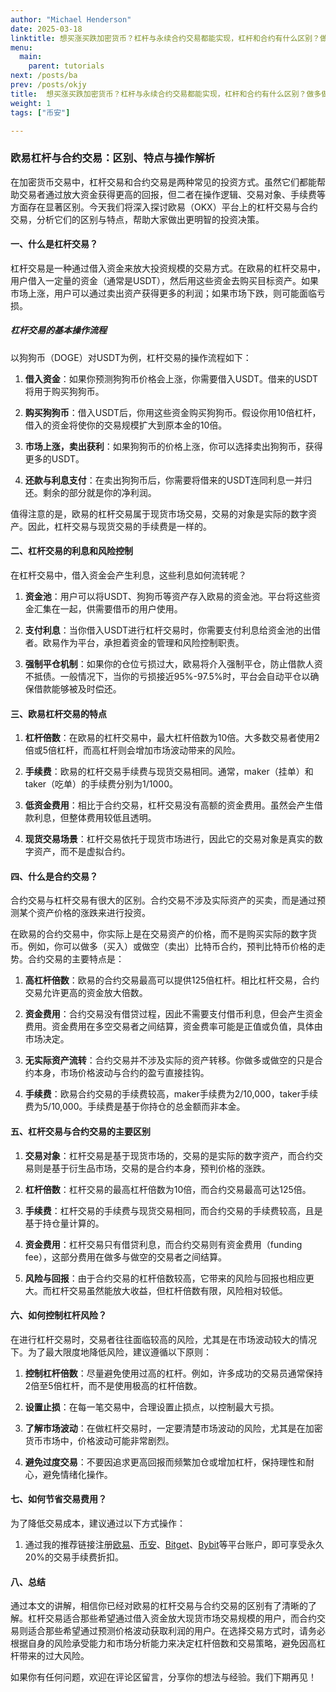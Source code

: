```yaml
---
author: "Michael Henderson"
date: 2025-03-18
linktitle: 想买涨买跌加密货币？杠杆与永续合约交易都能实现，杠杆和合约有什么区别？做多做空比特币应该用哪个？
menu:
  main:
    parent: tutorials
next: /posts/ba
prev: /posts/okjy
title:  想买涨买跌加密货币？杠杆与永续合约交易都能实现，杠杆和合约有什么区别？做多做空比特币应该用哪个？
weight: 1
tags: ["币安"]

---
```

### 欧易杠杆与合约交易：区别、特点与操作解析

在加密货币交易中，杠杆交易和合约交易是两种常见的投资方式。虽然它们都能帮助交易者通过放大资金获得更高的回报，但二者在操作逻辑、交易对象、手续费等方面存在显著区别。今天我们将深入探讨欧易（OKX）平台上的杠杆交易与合约交易，分析它们的区别与特点，帮助大家做出更明智的投资决策。

#### 一、什么是杠杆交易？

杠杆交易是一种通过借入资金来放大投资规模的交易方式。在欧易的杠杆交易中，用户借入一定量的资金（通常是USDT），然后用这些资金去购买目标资产。如果市场上涨，用户可以通过卖出资产获得更多的利润；如果市场下跌，则可能面临亏损。

##### 杠杆交易的基本操作流程

以狗狗币（DOGE）对USDT为例，杠杆交易的操作流程如下：

1. **借入资金**：如果你预测狗狗币价格会上涨，你需要借入USDT。借来的USDT将用于购买狗狗币。
   
2. **购买狗狗币**：借入USDT后，你用这些资金购买狗狗币。假设你用10倍杠杆，借入的资金将使你的交易规模扩大到原本金的10倍。

3. **市场上涨，卖出获利**：如果狗狗币的价格上涨，你可以选择卖出狗狗币，获得更多的USDT。

4. **还款与利息支付**：在卖出狗狗币后，你需要将借来的USDT连同利息一并归还。剩余的部分就是你的净利润。

值得注意的是，欧易的杠杆交易属于现货市场交易，交易的对象是实际的数字资产。因此，杠杆交易与现货交易的手续费是一样的。

#### 二、杠杆交易的利息和风险控制

在杠杆交易中，借入资金会产生利息，这些利息如何流转呢？

1. **资金池**：用户可以将USDT、狗狗币等资产存入欧易的资金池。平台将这些资金汇集在一起，供需要借币的用户使用。

2. **支付利息**：当你借入USDT进行杠杆交易时，你需要支付利息给资金池的出借者。欧易作为平台，承担着资金的管理和风险控制职责。

3. **强制平仓机制**：如果你的仓位亏损过大，欧易将介入强制平仓，防止借款人资不抵债。一般情况下，当你的亏损接近95%-97.5%时，平台会自动平仓以确保借款能够被及时偿还。

#### 三、欧易杠杆交易的特点

1. **杠杆倍数**：在欧易的杠杆交易中，最大杠杆倍数为10倍。大多数交易者使用2倍或5倍杠杆，而高杠杆则会增加市场波动带来的风险。

2. **手续费**：欧易的杠杆交易手续费与现货交易相同。通常，maker（挂单）和taker（吃单）的手续费分别为1/1000。

3. **低资金费用**：相比于合约交易，杠杆交易没有高额的资金费用。虽然会产生借款利息，但整体费用较低且透明。

4. **现货交易场景**：杠杆交易依托于现货市场进行，因此它的交易对象是真实的数字资产，而不是虚拟合约。

#### 四、什么是合约交易？

合约交易与杠杆交易有很大的区别。合约交易不涉及实际资产的买卖，而是通过预测某个资产价格的涨跌来进行投资。

在欧易的合约交易中，你实际上是在交易资产的价格，而不是购买实际的数字货币。例如，你可以做多（买入）或做空（卖出）比特币合约，预判比特币价格的走势。合约交易的主要特点是：

1. **高杠杆倍数**：欧易的合约交易最高可以提供125倍杠杆。相比杠杆交易，合约交易允许更高的资金放大倍数。

2. **资金费用**：合约交易没有借贷过程，因此不需要支付借币利息，但会产生资金费用。资金费用在多空交易者之间结算，资金费率可能是正值或负值，具体由市场决定。

3. **无实际资产流转**：合约交易并不涉及实际的资产转移。你做多或做空的只是合约本身，市场价格波动与合约的盈亏直接挂钩。

4. **手续费**：欧易合约交易的手续费较高，maker手续费为2/10,000，taker手续费为5/10,000。手续费是基于你持仓的总金额而非本金。

#### 五、杠杆交易与合约交易的主要区别

1. **交易对象**：杠杆交易是基于现货市场的，交易的是实际的数字资产，而合约交易则是基于衍生品市场，交易的是合约本身，预判价格的涨跌。

2. **杠杆倍数**：杠杆交易的最高杠杆倍数为10倍，而合约交易最高可达125倍。

3. **手续费**：杠杆交易的手续费与现货交易相同，而合约交易的手续费较高，且是基于持仓量计算的。

4. **资金费用**：杠杆交易只有借贷利息，而合约交易则有资金费用（funding fee），这部分费用在做多与做空的交易者之间结算。

5. **风险与回报**：由于合约交易的杠杆倍数较高，它带来的风险与回报也相应更大。而杠杆交易虽然能放大收益，但杠杆倍数有限，风险相对较低。

#### 六、如何控制杠杆风险？

在进行杠杆交易时，交易者往往面临较高的风险，尤其是在市场波动较大的情况下。为了最大限度地降低风险，建议遵循以下原则：

1. **控制杠杆倍数**：尽量避免使用过高的杠杆。例如，许多成功的交易员通常保持2倍至5倍杠杆，而不是使用极高的杠杆倍数。

2. **设置止损**：在每一笔交易中，合理设置止损点，以控制最大亏损。

3. **了解市场波动**：在做杠杆交易时，一定要清楚市场波动的风险，尤其是在加密货币市场中，价格波动可能非常剧烈。

4. **避免过度交易**：不要因追求更高回报而频繁加仓或增加杠杆，保持理性和耐心，避免情绪化操作。

#### 七、如何节省交易费用？

为了降低交易成本，建议通过以下方式操作：

1. 通过我的推荐链接注册[欧易](https://www.ouxyi.link/ul/6CngT5?channelId=1912474)、[币安](https://www.marketwebb.club/join?ref=UKNXKQAK)、[Bitget](https://share.glassgs.com/u/S18JBL76)、[Bybit](https://www.bybitglobal.com/invite?ref=EJG8XX4)等平台账户，即可享受永久20%的交易手续费折扣。

#### 八、总结

通过本文的讲解，相信你已经对欧易的杠杆交易与合约交易的区别有了清晰的了解。杠杆交易适合那些希望通过借入资金放大现货市场交易规模的用户，而合约交易则适合那些希望通过预测价格波动获取利润的用户。在选择交易方式时，请务必根据自身的风险承受能力和市场分析能力来决定杠杆倍数和交易策略，避免因高杠杆带来的过大风险。

如果你有任何问题，欢迎在评论区留言，分享你的想法与经验。我们下期再见！